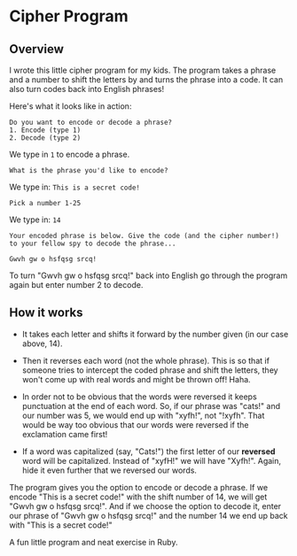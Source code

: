 # Cipher Program

## Overview 

I wrote this little cipher program for my kids. The program takes a phrase and a number to shift the letters by and turns the phrase into a code. It can also turn codes back into English phrases!

Here's what it looks like in action:

```
Do you want to encode or decode a phrase?
1. Encode (type 1)
2. Decode (type 2)
```

We type in `1` to encode a phrase.

```
What is the phrase you'd like to encode?
```

We type in: `This is a secret code!`

```
Pick a number 1-25
```

We type in: `14`

```
Your encoded phrase is below. Give the code (and the cipher number!)
to your fellow spy to decode the phrase...

Gwvh gw o hsfqsg srcq!
```

To turn "Gwvh gw o hsfqsg srcq!" back into English go through the program again but enter number 2 to decode. 

## How it works

- It takes each letter and shifts it forward by the number given (in our case above, 14). 

- Then it reverses each word (not the whole phrase). This is so that if someone tries to intercept the coded phrase and shift the letters, they won't come up with real words and might be thrown off! Haha. 

- In order not to be obvious that the words were reversed it keeps punctuation at the end of each word. So, if our phrase was "cats!" and our number was 5, we would end up with "xyfh!", not "!xyfh". That would be way too obvious that our words were reversed if the exclamation came first!

- If a word was capitalized (say, "Cats!") the first letter of our **reversed** word will be capitalized. Instead of "xyfH!" we will have "Xyfh!". Again, hide it even further that we reversed our words. 

The program gives you the option to encode or decode a phrase. If we encode "This is a secret code!" with the shift number of 14, we will get "Gwvh gw o hsfqsg srcq!". And if we choose the option to decode it, enter our phrase of "Gwvh gw o hsfqsg srcq!" and the number 14 we end up back with "This is a secret code!"

A fun little program and neat exercise in Ruby. 

